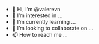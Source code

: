 - 👋 Hi, I’m @valerevn
- 👀 I’m interested in ...
- 🌱 I’m currently learning ...
- 💞️ I’m looking to collaborate on ...
- 📫 How to reach me ...

<!---
valerevn/valerevn is a ✨ special ✨ repository because its `README.md` (this file) appears on your GitHub profile.
You can click the Preview link to take a look at your changes.
--->

